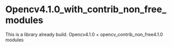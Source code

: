 # Opencv4.1.0_with_contrib_non_free_modules
This is a library already build. Opencv4.1.0 + opencv_contrib_non_free4.1.0 modules
